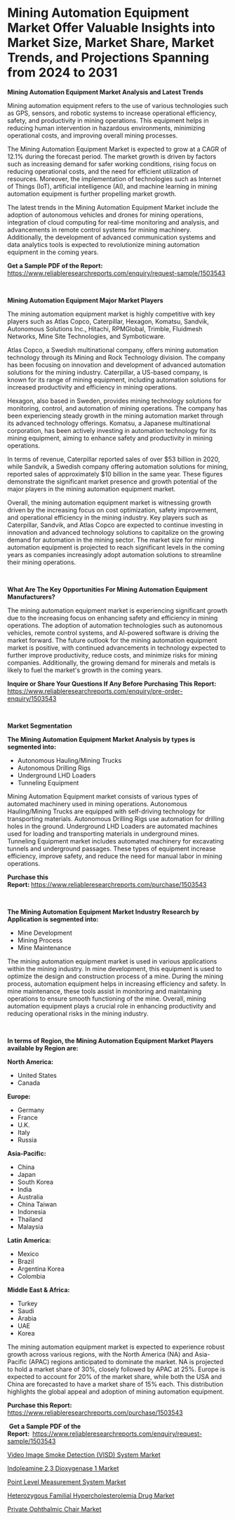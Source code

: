 <p><h1>Mining Automation Equipment Market Offer Valuable Insights into Market Size, Market Share, Market Trends, and Projections Spanning from 2024 to 2031</h1></p><p><strong>Mining Automation Equipment Market Analysis and Latest Trends</strong></p>
<p><p>Mining automation equipment refers to the use of various technologies such as GPS, sensors, and robotic systems to increase operational efficiency, safety, and productivity in mining operations. This equipment helps in reducing human intervention in hazardous environments, minimizing operational costs, and improving overall mining processes.</p><p>The Mining Automation Equipment Market is expected to grow at a CAGR of 12.1% during the forecast period. The market growth is driven by factors such as increasing demand for safer working conditions, rising focus on reducing operational costs, and the need for efficient utilization of resources. Moreover, the implementation of technologies such as Internet of Things (IoT), artificial intelligence (AI), and machine learning in mining automation equipment is further propelling market growth.</p><p>The latest trends in the Mining Automation Equipment Market include the adoption of autonomous vehicles and drones for mining operations, integration of cloud computing for real-time monitoring and analysis, and advancements in remote control systems for mining machinery. Additionally, the development of advanced communication systems and data analytics tools is expected to revolutionize mining automation equipment in the coming years.</p></p>
<p><strong>Get a Sample PDF of the Report:&nbsp;</strong> <a href="https://www.reliableresearchreports.com/enquiry/request-sample/1503543">https://www.reliableresearchreports.com/enquiry/request-sample/1503543</a></p>
<p>&nbsp;</p>
<p><strong>Mining Automation Equipment Major Market Players</strong></p>
<p><p>The mining automation equipment market is highly competitive with key players such as Atlas Copco, Caterpillar, Hexagon, Komatsu, Sandvik, Autonomous Solutions Inc., Hitachi, RPMGlobal, Trimble, Fluidmesh Networks, Mine Site Technologies, and Symboticware.</p><p>Atlas Copco, a Swedish multinational company, offers mining automation technology through its Mining and Rock Technology division. The company has been focusing on innovation and development of advanced automation solutions for the mining industry. Caterpillar, a US-based company, is known for its range of mining equipment, including automation solutions for increased productivity and efficiency in mining operations.</p><p>Hexagon, also based in Sweden, provides mining technology solutions for monitoring, control, and automation of mining operations. The company has been experiencing steady growth in the mining automation market through its advanced technology offerings. Komatsu, a Japanese multinational corporation, has been actively investing in automation technology for its mining equipment, aiming to enhance safety and productivity in mining operations.</p><p>In terms of revenue, Caterpillar reported sales of over $53 billion in 2020, while Sandvik, a Swedish company offering automation solutions for mining, reported sales of approximately $10 billion in the same year. These figures demonstrate the significant market presence and growth potential of the major players in the mining automation equipment market.</p><p>Overall, the mining automation equipment market is witnessing growth driven by the increasing focus on cost optimization, safety improvement, and operational efficiency in the mining industry. Key players such as Caterpillar, Sandvik, and Atlas Copco are expected to continue investing in innovation and advanced technology solutions to capitalize on the growing demand for automation in the mining sector. The market size for mining automation equipment is projected to reach significant levels in the coming years as companies increasingly adopt automation solutions to streamline their mining operations.</p></p>
<p>&nbsp;</p>
<p><strong>What Are The Key Opportunities For Mining Automation Equipment Manufacturers?</strong></p>
<p><p>The mining automation equipment market is experiencing significant growth due to the increasing focus on enhancing safety and efficiency in mining operations. The adoption of automation technologies such as autonomous vehicles, remote control systems, and AI-powered software is driving the market forward. The future outlook for the mining automation equipment market is positive, with continued advancements in technology expected to further improve productivity, reduce costs, and minimize risks for mining companies. Additionally, the growing demand for minerals and metals is likely to fuel the market's growth in the coming years.</p></p>
<p><strong>Inquire or Share Your Questions If Any Before Purchasing This Report:</strong> <a href="https://www.reliableresearchreports.com/enquiry/pre-order-enquiry/1503543">https://www.reliableresearchreports.com/enquiry/pre-order-enquiry/1503543</a></p>
<p>&nbsp;</p>
<p><strong>Market Segmentation</strong></p>
<p><strong>The Mining Automation Equipment Market Analysis by types is segmented into:</strong></p>
<p><ul><li>Autonomous Hauling/Mining Trucks</li><li>Autonomous Drilling Rigs</li><li>Underground LHD Loaders</li><li>Tunneling Equipment</li></ul></p>
<p><p>Mining Automation Equipment market consists of various types of automated machinery used in mining operations. Autonomous Hauling/Mining Trucks are equipped with self-driving technology for transporting materials. Autonomous Drilling Rigs use automation for drilling holes in the ground. Underground LHD Loaders are automated machines used for loading and transporting materials in underground mines. Tunneling Equipment market includes automated machinery for excavating tunnels and underground passages. These types of equipment increase efficiency, improve safety, and reduce the need for manual labor in mining operations.</p></p>
<p><strong>Purchase this Report:&nbsp;</strong><a href="https://www.reliableresearchreports.com/purchase/1503543">https://www.reliableresearchreports.com/purchase/1503543</a></p>
<p>&nbsp;</p>
<p><strong>The Mining Automation Equipment Market Industry Research by Application is segmented into:</strong></p>
<p><ul><li>Mine Development</li><li>Mining Process</li><li>Mine Maintenance</li></ul></p>
<p><p>The mining automation equipment market is used in various applications within the mining industry. In mine development, this equipment is used to optimize the design and construction process of a mine. During the mining process, automation equipment helps in increasing efficiency and safety. In mine maintenance, these tools assist in monitoring and maintaining operations to ensure smooth functioning of the mine. Overall, mining automation equipment plays a crucial role in enhancing productivity and reducing operational risks in the mining industry.</p></p>
<p>&nbsp;</p>
<p><strong>In terms of Region, the Mining Automation Equipment Market Players available by Region are:</strong></p>
<p>
    <p> <strong> North America: </strong>
        <ul>
            <li>United States</li>
            <li>Canada</li>
        </ul>
        </p> 
    <p> <strong> Europe: </strong>
        <ul>
            <li>Germany</li>
            <li>France</li>
            <li>U.K.</li>
            <li>Italy</li>
            <li>Russia</li>
        </ul>
        </p> 
    <p> <strong> Asia-Pacific: </strong>
        <ul>
            <li>China</li>
            <li>Japan</li>
            <li>South Korea</li>
            <li>India</li>
            <li>Australia</li>
            <li>China Taiwan</li>
            <li>Indonesia</li>
            <li>Thailand</li>
            <li>Malaysia</li>
        </ul>
        </p> 
    <p> <strong> Latin America: </strong>
        <ul>
            <li>Mexico</li>
            <li>Brazil</li>
            <li>Argentina Korea</li>
            <li>Colombia</li>
        </ul>
        </p> 
    <p> <strong> Middle East & Africa: </strong>
        <ul>
            <li>Turkey</li>
            <li>Saudi</li>
            <li>Arabia</li>
            <li>UAE</li>
            <li>Korea</li>
        </ul>
    </p>
    </p>
<p><p>The mining automation equipment market is expected to experience robust growth across various regions, with the North America (NA) and Asia-Pacific (APAC) regions anticipated to dominate the market. NA is projected to hold a market share of 30%, closely followed by APAC at 25%. Europe is expected to account for 20% of the market share, while both the USA and China are forecasted to have a market share of 15% each. This distribution highlights the global appeal and adoption of mining automation equipment.</p></p>
<p><strong>Purchase this Report: </strong><a href="https://www.reliableresearchreports.com/purchase/1503543">https://www.reliableresearchreports.com/purchase/1503543</a></p>
<p>&nbsp;<strong>Get a Sample PDF of the Report:&nbsp;&nbsp;</strong><a href="https://www.reliableresearchreports.com/enquiry/request-sample/1503543">https://www.reliableresearchreports.com/enquiry/request-sample/1503543</a></p>
<p><strong></strong></p>
<p><p><a href="https://issuu.com/reportprime-2/docs/video-image-smoke-detection-visd-system-market-siz">Video Image Smoke Detection (VISD) System Market</a></p><p><a href="https://github.com/wwwkeltoum/Market-Research-Report-List-1/blob/main/indoleamine-23-dioxygenase-1-market.md">Indoleamine 2,3 Dioxygenase 1 Market</a></p><p><a href="https://issuu.com/reportprime-2/docs/point-level-measurement-system-market-size-2030.pp">Point Level Measurement System Market</a></p><p><a href="https://github.com/joannesouthgate/Market-Research-Report-List-1/blob/main/heterozygous-familial-hypercholesterolemia-drug-market.md">Heterozygous Familial Hypercholesterolemia Drug Market</a></p><p><a href="https://github.com/sofayahoo2023/Market-Research-Report-List-3/blob/main/private-ophthalmic-chair-market.md">Private Ophthalmic Chair Market</a></p></p>